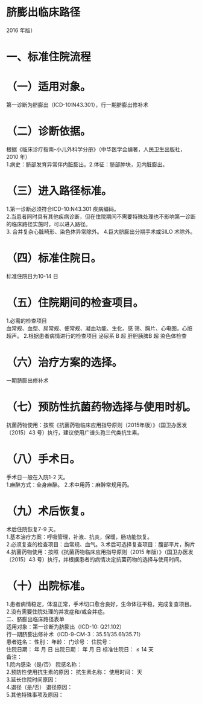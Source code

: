 # 脐膨出临床路径  
2016 年版）  
# 一、标准住院流程  
# （一）适用对象。  
第一诊断为脐膨出（ICD-10:N43.301），行一期脐膨出修补术  
# （二）诊断依据。  
根据《临床诊疗指南-小儿外科学分册》（中华医学会编著，人民卫生出版社，2010 年）  
1.病史：脐部发育异常伴内脏膨出。2.体征：脐部肿块，见内脏膨出。  
# （三）进入路径标准。  
1.第一诊断必须符合ICD-10:N43.301 疾病编码。  
2.当患者同时具有其他疾病诊断，但在住院期间不需要特殊处理也不影响第一诊断的临床路径实施时，可以进入路径。  
3. 合并复杂心脏畸形、染色体异常除外。 4.巨大脐膨出分期手术或SILO 术除外。  
# （四）标准住院日。  
标准住院日为10-14 日  
# （五）住院期间的检查项目。  
1.必需的检查项目  
血常规、血型、尿常规、便常规、凝血功能、生化、感 筛、胸片、心电图，心脏超声。 2.根据患者病情进行的检查项目 泌尿系 B  超   肝胆胰脾B 超 染色体检查  
# （六）治疗方案的选择。  
一期脐膨出修补术  
# （七）预防性抗菌药物选择与使用时机。  
抗菌药物使用：按照《抗菌药物临床应用指导原则（2015年版）》（国卫办医发〔2015〕43 号）执行，建议使用广谱头孢三代类抗生素。  
# （八）手术日。  
手术日一般在入院1-2 天。  
1.麻醉方式：全身麻醉。 2.术中用药：麻醉常规用药。  
# （九）术后恢复。  
术后住院恢复7-9 天。  
1.基本治疗方案：呼吸管理，补液、抗炎，保暖，肠功能恢复。  
2.必须复查的检查项目：血常规、血气。3.术后可选择复查项目：腹部平片，胸片  
4.抗菌药物使用：按照《抗菌药物临床应用指导原则（2015 年版）》（国卫办医发〔2015〕43 号）执行，并根据患者的病情决定抗菌药物的选择与使用时间。  
# （十）出院标准。  
1.患者病情稳定，体温正常，手术切口愈合良好，生命体征平稳，完成复查项目。  
2.没有需要住院处理的并发症和/或合并症。  
二、脐膨出临床路径表单  
适用对象：第一诊断为脐膨出（ICD-10: Q21.102）  
行一期脐膨出修补术（ICD-9-CM-3：35.51/35.61/35.71）  
患者姓名：           性别：    年龄：    门诊号：       住院号：  
住院日期：   年  月  日 出院日期：   年  月   日  标准住院日：${\leqslant}14$ 天  
备注：  
1.院内感染（是/否）       院感名称：  
2.预防性使用抗生素的原因：                抗生素名称：         使用时间：   天  
3.延长住院时间原因：  
4.退径（是/否）     退径原因：  
5.其他特殊事项及原因：  